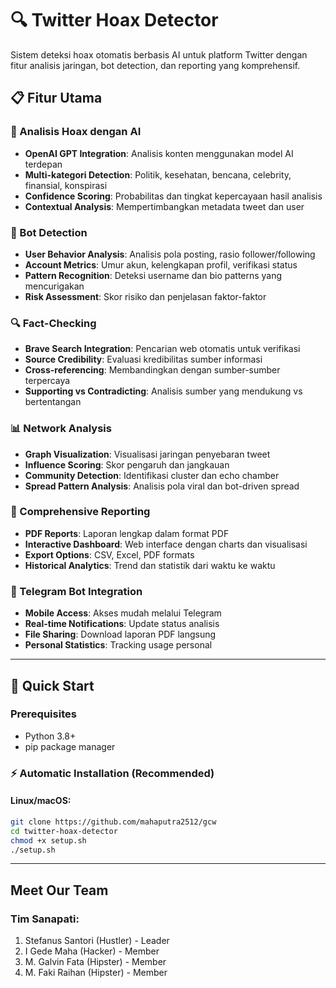 # 🔍 Twitter Hoax Detector

Sistem deteksi hoax otomatis berbasis AI untuk platform Twitter dengan fitur analisis jaringan, bot detection, dan reporting yang komprehensif.

## 📋 Fitur Utama

### 🧠 Analisis Hoax dengan AI
- **OpenAI GPT Integration**: Analisis konten menggunakan model AI terdepan  
- **Multi-kategori Detection**: Politik, kesehatan, bencana, celebrity, finansial, konspirasi  
- **Confidence Scoring**: Probabilitas dan tingkat kepercayaan hasil analisis  
- **Contextual Analysis**: Mempertimbangkan metadata tweet dan user  

### 🤖 Bot Detection
- **User Behavior Analysis**: Analisis pola posting, rasio follower/following  
- **Account Metrics**: Umur akun, kelengkapan profil, verifikasi status  
- **Pattern Recognition**: Deteksi username dan bio patterns yang mencurigakan  
- **Risk Assessment**: Skor risiko dan penjelasan faktor-faktor  

### 🔍 Fact-Checking
- **Brave Search Integration**: Pencarian web otomatis untuk verifikasi  
- **Source Credibility**: Evaluasi kredibilitas sumber informasi  
- **Cross-referencing**: Membandingkan dengan sumber-sumber terpercaya  
- **Supporting vs Contradicting**: Analisis sumber yang mendukung vs bertentangan  

### 📊 Network Analysis
- **Graph Visualization**: Visualisasi jaringan penyebaran tweet  
- **Influence Scoring**: Skor pengaruh dan jangkauan  
- **Community Detection**: Identifikasi cluster dan echo chamber  
- **Spread Pattern Analysis**: Analisis pola viral dan bot-driven spread  

### 📄 Comprehensive Reporting
- **PDF Reports**: Laporan lengkap dalam format PDF  
- **Interactive Dashboard**: Web interface dengan charts dan visualisasi  
- **Export Options**: CSV, Excel, PDF formats  
- **Historical Analytics**: Trend dan statistik dari waktu ke waktu  

### 💬 Telegram Bot Integration
- **Mobile Access**: Akses mudah melalui Telegram  
- **Real-time Notifications**: Update status analisis  
- **File Sharing**: Download laporan PDF langsung  
- **Personal Statistics**: Tracking usage personal  

---

## 🚀 Quick Start

### Prerequisites
- Python 3.8+
- pip package manager

### ⚡ Automatic Installation (Recommended)
#### Linux/macOS:
```bash
git clone https://github.com/mahaputra2512/gcw
cd twitter-hoax-detector
chmod +x setup.sh
./setup.sh
```
---

## Meet Our Team 
### Tim Sanapati:
1. Stefanus Santori (Hustler) - Leader
2. I Gede Maha (Hacker) - Member
3. M. Galvin Fata (Hipster) - Member
4. M. Faki Raihan (Hipster) - Member
